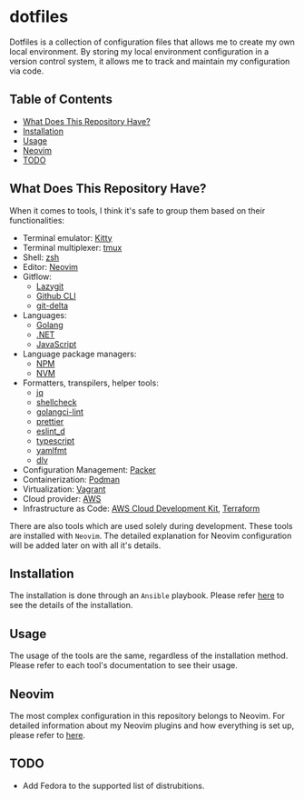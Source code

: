 # dotfiles

Dotfiles is a collection of configuration files that allows me to create my own local environment.
By storing my local environment configuration in a version control system, it allows me to track and maintain my configuration via code.

## Table of Contents

<!--toc:start-->

- [What Does This Repository Have?](#what-does-this-repository-have)
- [Installation](#installation)
- [Usage](#usage)
- [Neovim](#neovim)
- [TODO](#todo)
<!--toc:end-->

## <a id="what-does-this-repository-have"></a> What Does This Repository Have?

When it comes to tools, I think it's safe to group them based on their functionalities:

- Terminal emulator: [Kitty](https://sw.kovidgoyal.net/kitty/)
- Terminal multiplexer: [tmux](https://github.com/tmux/tmux/wiki)
- Shell: [zsh](https://zsh.sourceforge.io/)
- Editor: [Neovim](https://neovim.io/)
- Gitflow:
  - [Lazygit](https://github.com/jesseduffield/lazygit)
  - [Github CLI](https://cli.github.com/)
  - [git-delta](https://github.com/dandavison/delta)
- Languages:
  - [Golang](https://go.dev/)
  - [.NET](https://dotnet.microsoft.com/en-us/)
  - [JavaScript](https://nodejs.org/en)
- Language package managers:
  - [NPM](https://www.npmjs.com/)
  - [NVM](https://github.com/nvm-sh/nvm)
- Formatters, transpilers, helper tools:
  - [jq](https://github.com/jqlang/jq)
  - [shellcheck](https://github.com/koalaman/shellcheck)
  - [golangci-lint](https://github.com/golangci/golangci-lint)
  - [prettier](https://github.com/prettier/prettier)
  - [eslint_d](https://github.com/mantoni/eslint_d.js)
  - [typescript](https://www.typescriptlang.org/)
  - [yamlfmt](https://github.com/google/yamlfmt)
  - [dlv](https://github.com/go-delve/delve)
- Configuration Management: [Packer](https://www.packer.io/)
- Containerization: [Podman](https://podman.io/)
- Virtualization: [Vagrant](https://www.vagrantup.com/)
- Cloud provider: [AWS](https://docs.aws.amazon.com/cli/latest/userguide/cli-chap-getting-started.html)
- Infrastructure as Code: [AWS Cloud Development Kit](https://aws.amazon.com/cdk/), [Terraform](https://www.terraform.io/)

There are also tools which are used solely during development. These tools are installed with `Neovim`. The detailed explanation for Neovim configuration will be added later on with all it's details.

## <a id="installation"></a> Installation

The installation is done through an `Ansible` playbook. Please refer [here](https://github.com/acikgozb/dotfiles/blob/main/setup/README.md) to see the details of the installation.

## <a id="usage"></a> Usage

The usage of the tools are the same, regardless of the installation method. Please refer to each tool's documentation to see their usage.

## <a id="neovim"></a> Neovim

The most complex configuration in this repository belongs to Neovim. For detailed information about my Neovim plugins and how everything is set up, please refer to [here](https://github.com/acikgozb/dotfiles/blob/main/nvim/README.md).

## <a id="todo"></a> TODO

- Add Fedora to the supported list of distrubitions.
